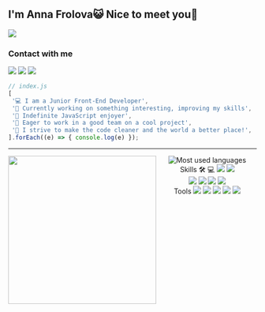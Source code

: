  
 ## I'm Anna Frolova😺 Nice to meet you👋
 ![](https://komarev.com/ghpvc/?username=anna-dm)
 
   ### Contact with me
<a href="mailto:anna-anna-frolova@bk.ru"><img src="https://img.shields.io/badge/Gmail-323330?style=for-the-badge&logo=gmail&logoColor=white"></a> 
<a href="https://t.me/anna_dmitrievna11"><img src="https://img.shields.io/badge/Telegram-323330?style=for-the-badge&logo=telegram&logoColor=white"></a> 
<a href="https://www.instagram.com/anna_dmitrievna11/"><img src="https://img.shields.io/badge/Instagram-%23323330.svg?style=for-the-badge&logo=Instagram&logoColor=white"></a>
  
 
 ```javascript
// index.js
[
  '💻 I am a Junior Front-End Developer',
  '🎯 Currently working on something interesting, improving my skills',
  '💛 Indefinite JavaScript enjoyer',
  '👯 Eager to work in a good team on a cool project',
  '🌱 I strive to make the code cleaner and the world a better place!',
].forEach((e) => { console.log(e) });
```
<hr>

<div align="right">
  <img  align="left" src="https://media.giphy.com/media/3oKIPnAiaMCws8nOsE/giphy.gif" width="300" height="300"/>
</div>
<div align="center" >
<img src="https://github-readme-stats.vercel.app/api/top-langs/?username=anna-dm&layout=compact&title_color=553c9a&text_color=1a202c" alt="Most used languages" />
</div>

 <div align="center" >
 Skills 🛠 💻
<img src="https://img.shields.io/badge/JavaScript-F7DF1E?style=flat-square&logo=JavaScript&logoColor=black"/> <img src="https://img.shields.io/badge/Python-3766AB?style=flat-square&logo=Python&logoColor=white"/><br />
  </div>
 
 <div align="center" >
<img src="https://img.shields.io/badge/HTML5-E34F26?style=flat-square&logo=HTML5&logoColor=white"/> <img src="https://img.shields.io/badge/CSS3-1572B6?style=flat-square&logo=CSS3&logoColor=white"/> <img src="https://img.shields.io/badge/React-61DAFB?style=flat-square&logo=React&logoColor=white"/> <img src="https://img.shields.io/badge/next.js-000000?style=flat-square&logo=next.js&logoColor=white"/> <br />
</div>
 <div align="center" >
 <div align="center" >
 <div align="center" >
 Tools  
<img src="https://img.shields.io/badge/Git-F05032?style=flat-square&logo=Git&logoColor=white"/> <img src="https://img.shields.io/badge/Github-181717?style=flat-square&logo=Github&logoColor=white"/>	<img src="https://img.shields.io/badge/Slack-4A154B?style=flat-square&logo=Slack&logoColor=white"/>  <img src="https://img.shields.io/badge/Figma-F24E1E?style=flat-square&logo=Figma&logoColor=white"/> <img src="https://img.shields.io/badge/Jira-0052CC?style=flat-square&logo=JiraSoftware&logoColor=white"/><br />
</div>
 </div>
 
 

 


